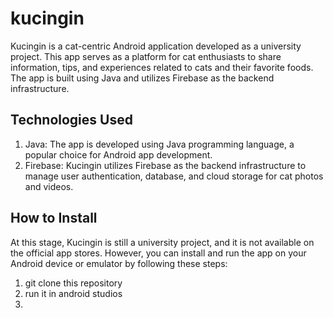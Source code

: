 # kucingin
Kucingin is a cat-centric Android application developed as a university project. This app serves as a platform for cat enthusiasts to share information, tips, and experiences related to cats and their favorite foods. The app is built using Java and utilizes Firebase as the backend infrastructure.

## Technologies Used
1. Java: The app is developed using Java programming language, a popular choice for Android app development.
2. Firebase: Kucingin utilizes Firebase as the backend infrastructure to manage user authentication, database, and cloud storage for cat photos and videos.

## How to Install
At this stage, Kucingin is still a university project, and it is not available on the official app stores. However, you can install and run the app on your Android device or emulator by following these steps:
1. git clone this repository
2. run it in android studios
3. 
